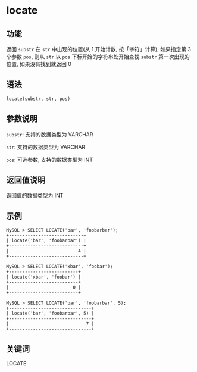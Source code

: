 # locate

## 功能

返回 `substr` 在 `str` 中出现的位置(从 1 开始计数, 按「字符」计算), 如果指定第 3 个参数 `pos`, 则从 `str` 以 `pos` 下标开始的字符串处开始查找 `substr` 第一次出现的位置, 如果没有找到就返回 0

## 语法

```Haskell
locate(substr, str, pos)
```

## 参数说明

`substr`: 支持的数据类型为 VARCHAR

`str`: 支持的数据类型为 VARCHAR

`pos`: 可选参数, 支持的数据类型为 INT

## 返回值说明

返回值的数据类型为 INT

## 示例

```Plain Text
MySQL > SELECT LOCATE('bar', 'foobarbar');
+----------------------------+
| locate('bar', 'foobarbar') |
+----------------------------+
|                          4 |
+----------------------------+

MySQL > SELECT LOCATE('xbar', 'foobar');
+--------------------------+
| locate('xbar', 'foobar') |
+--------------------------+
|                        0 |
+--------------------------+

MySQL > SELECT LOCATE('bar', 'foobarbar', 5);
+-------------------------------+
| locate('bar', 'foobarbar', 5) |
+-------------------------------+
|                             7 |
+-------------------------------+
```

## 关键词

LOCATE

